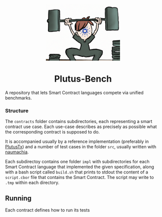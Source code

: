 <div align="center">
<img alt="A person with the Cardano logo as face, lifting heavy weights" src="plutus-bench.png" width="240" />
<h1>Plutus-Bench</h1>
</div>

A repository that lets Smart Contract languages compete via unified benchmarks.


### Structure

The `contracts` folder contains subdirectories, each representing a smart contract use case.
Each use-case describes as precisely as possible what the corresponding contract is supposed to do.

It is accompanied usually by a reference implementation (preferably in [PlutusTx](https://plutus.readthedocs.io/en/latest/))
and a number of test cases in the folder `src`, usually written with [naumachia](https://github.com/MitchTurner/naumachia).

Each subdirectoy contains one folder `impl` with subdirectories for each Smart Contract language that implemented the
given specification, along with a bash script called `build.sh` that prints to stdout
the content of a `script.cbor` file that contains the Smart Contract.
The script may write to `.tmp` within each directory.

## Running

Each contract defines how to run its tests